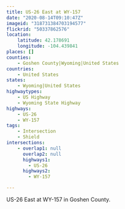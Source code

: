```yaml
---
title: US-26 East at WY-157
date: "2020-08-14T09:10:47Z"
imageid: "318731384703194577"
flickrid: "50337862576"
location:
    latitude: 42.178691
    longitude: -104.439841
places: []
counties:
    - Goshen County|Wyoming|United States
countries:
    - United States
states:
    - Wyoming|United States
highwaytypes:
    - US Highway
    - Wyoming State Highway
highways:
    - US-26
    - WY-157
tags:
    - Intersection
    - Shield
intersections:
    - overlap1: null
      overlap2: null
      highways1:
        - US-26
      highways2:
        - WY-157

---
```

US-26 East at WY-157 in Goshen County.